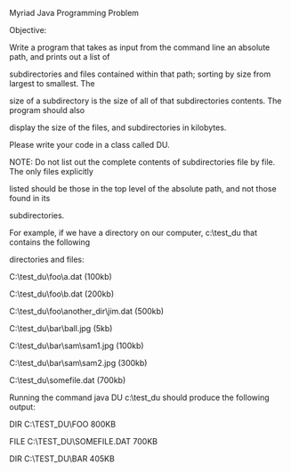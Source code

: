 Myriad Java Programming Problem

Objective:

Write a program that takes as input from the command line an absolute path, and prints out a list of 

subdirectories and files contained within that path; sorting by size from largest to smallest. The 

size of a subdirectory is the size of all of that subdirectories contents. The program should also 

display the size of the files, and subdirectories in kilobytes. 

Please write your code in a class called DU. 

NOTE: Do not list out the complete contents of subdirectories file by file. The only files explicitly 

listed should be those in the top level of the absolute path, and not those found in its 

subdirectories. 

For example, if we have a directory on our computer, c:\test_du that contains the following 

directories and files: 

C:\test_du\foo\a.dat (100kb) 

C:\test_du\foo\b.dat (200kb) 

C:\test_du\foo\another_dir\jim.dat (500kb)

C:\test_du\bar\ball.jpg (5kb) 

C:\test_du\bar\sam\sam1.jpg (100kb) 

C:\test_du\bar\sam\sam2.jpg (300kb) 

C:\test_du\somefile.dat (700kb) 

Running the command java DU c:\test_du should produce the following output: 

DIR C:\TEST_DU\FOO 800KB 

FILE C:\TEST_DU\SOMEFILE.DAT 700KB 

DIR C:\TEST_DU\BAR 405KB
